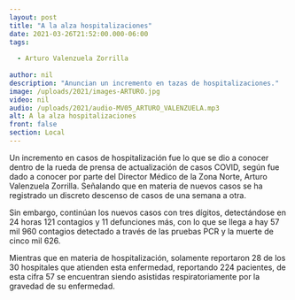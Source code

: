 ```yaml
---
layout: post
title: "A la alza hospitalizaciones"
date: 2021-03-26T21:52:00.000-06:00
tags:
  
  - Arturo Valenzuela Zorrilla
  
author: nil
description: "Anuncian un incremento en tazas de hospitalizaciones."
image: /uploads/2021/images-ARTURO.jpg
video: nil
audio: /uploads/2021/audio-MV05_ARTURO_VALENZUELA.mp3
alt: A la alza hospitalizaciones
front: false
section: Local
---
```


Un incremento en casos de hospitalización fue lo que se dio a conocer dentro de la rueda de prensa de actualización de casos COVID, según fue dado a conocer por parte del Director Médico de la Zona Norte, Arturo Valenzuela Zorrilla. Señalando que en materia de nuevos casos se ha registrado un discreto descenso de casos de una semana a otra.

Sin embargo, continúan los nuevos casos con tres dígitos, detectándose en 24 horas 121 contagios y 11 defunciones más, con lo que se llega a hay 57 mil 960 contagios detectado a través de las pruebas PCR y la muerte de cinco mil 626. 

Mientras que en materia de hospitalización, solamente reportaron 28 de los 30 hospitales que atienden esta enfermedad, reportando 224 pacientes, de esta cifra 57 se encuentran siendo asistidas respiratoriamente por la gravedad de su enfermedad.
